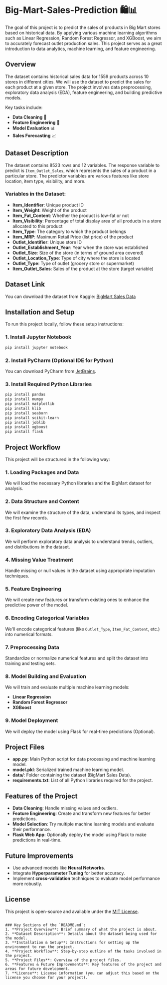 # Big-Mart-Sales-Prediction 🛍️📊

The goal of this project is to predict the sales of products in Big Mart stores based on historical data. By applying various machine learning algorithms such as Linear Regression, Random Forest Regressor, and XGBoost, we aim to accurately forecast outlet production sales. This project serves as a great introduction to data analytics, machine learning, and feature engineering.

## Overview

The dataset contains historical sales data for 1559 products across 10 stores in different cities. We will use the dataset to predict the sales for each product at a given store. The project involves data preprocessing, exploratory data analysis (EDA), feature engineering, and building predictive models.

Key tasks include:
- **Data Cleaning** 🧹
- **Feature Engineering** 🔧
- **Model Evaluation** 📊
- **Sales Forecasting** 📈

## Dataset Description

The dataset contains 8523 rows and 12 variables. The response variable to predict is `Item_Outlet_Sales`, which represents the sales of a product in a particular store. The predictor variables are various features like store location, item type, visibility, and more.

### Variables in the Dataset:
- **Item_Identifier**: Unique product ID
- **Item_Weight**: Weight of the product
- **Item_Fat_Content**: Whether the product is low-fat or not
- **Item_Visibility**: Percentage of total display area of all products in a store allocated to this product
- **Item_Type**: The category to which the product belongs
- **Item_MRP**: Maximum Retail Price (list price) of the product
- **Outlet_Identifier**: Unique store ID
- **Outlet_Establishment_Year**: Year when the store was established
- **Outlet_Size**: Size of the store (in terms of ground area covered)
- **Outlet_Location_Type**: Type of city where the store is located
- **Outlet_Type**: Type of outlet (grocery store or supermarket)
- **Item_Outlet_Sales**: Sales of the product at the store (target variable)

## Dataset Link

You can download the dataset from Kaggle:
[BigMart Sales Data](https://www.kaggle.com/datasets/brijbhushannanda1979/bigmart-sales-data)

## Installation and Setup

To run this project locally, follow these setup instructions:

### 1. Install Jupyter Notebook
```bash
pip install jupyter notebook
```

### 2. Install PyCharm (Optional IDE for Python)
You can download PyCharm from [JetBrains](https://www.jetbrains.com/pycharm/download/download-thanks.html?platform=windows&code=PCC).

### 3. Install Required Python Libraries
```bash
pip install pandas
pip install numpy
pip install matplotlib
pip install klib
pip install seaborn
pip install scikit-learn
pip install joblib
pip install xgboost
pip install flask
```

## Project Workflow

This project will be structured in the following way:

### 1. Loading Packages and Data
We will load the necessary Python libraries and the BigMart dataset for analysis.

### 2. Data Structure and Content
We will examine the structure of the data, understand its types, and inspect the first few records.

### 3. Exploratory Data Analysis (EDA)
We will perform exploratory data analysis to understand trends, outliers, and distributions in the dataset.

### 4. Missing Value Treatment
Handle missing or null values in the dataset using appropriate imputation techniques.

### 5. Feature Engineering
We will create new features or transform existing ones to enhance the predictive power of the model.

### 6. Encoding Categorical Variables
We'll encode categorical features (like `Outlet_Type`, `Item_Fat_Content`, etc.) into numerical formats.

### 7. Preprocessing Data
Standardize or normalize numerical features and split the dataset into training and testing sets.

### 8. Model Building and Evaluation
We will train and evaluate multiple machine learning models:
- **Linear Regression**
- **Random Forest Regressor**
- **XGBoost**

### 9. Model Deployment
We will deploy the model using Flask for real-time predictions (Optional).

## Project Files

- **app.py**: Main Python script for data processing and machine learning model.
- **model.pkl**: Serialized trained machine learning model.
- **data/**: Folder containing the dataset (BigMart Sales Data).
- **requirements.txt**: List of all Python libraries required for the project.

## Features of the Project

- **Data Cleaning**: Handle missing values and outliers.
- **Feature Engineering**: Create and transform new features for better predictions.
- **Model Selection**: Try multiple machine learning models and evaluate their performance.
- **Flask Web App**: Optionally deploy the model using Flask to make predictions in real-time.
  
## Future Improvements

- Use advanced models like **Neural Networks**.
- Integrate **Hyperparameter Tuning** for better accuracy.
- Implement **cross-validation** techniques to evaluate model performance more robustly.

## License

This project is open-source and available under the [MIT License](LICENSE).
```

### Key Sections of the `README.md`:
1. **Project Overview**: Brief summary of what the project is about.
2. **Dataset Description**: Details about the dataset being used for the model.
3. **Installation & Setup**: Instructions for setting up the environment to run the project.
4. **Project Workflow**: Step-by-step outline of the tasks involved in the project.
5. **Project Files**: Overview of the project files.
6. **Features & Future Improvements**: Key features of the project and areas for future development.
7. **License**: License information (you can adjust this based on the license you choose for your project).

